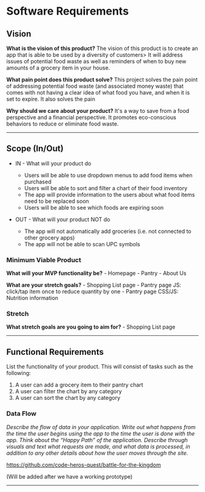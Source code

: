 # Software Requirements
## Vision
**What is the vision of this product?**
The vision of this product is to create an app that is able to be used by a diversity of customers> It will address issues of potential food waste as well as reminders of when to buy new amounts of a grocery item in your house.

**What pain point does this product solve?**
This project solves the pain point of addressing potential food waste (and associated money waste) that comes with not having a clear idea of what food you have, and when it is set to expire. 
It also solves the pain

**Why should we care about your product?**
It's a way to save from a food perspective and a financial perspective. It promotes eco-conscious behaviors to reduce or eliminate food waste.

***
## Scope (In/Out)
- IN - What will your product do
    - Users will be able to use dropdown menus to add food items when purchased
    - Users will be able to sort and filter a chart of their food inventory
    - The app will provide information to the users about what food items need to be replaced soon
    - Users will be able to see which foods are expiring soon 

- OUT - What will your product NOT do
    - The app will not automatically add groceries (i.e. not connected to other grocery apps)
    - The app will not be able to scan UPC symbols

### Minimum Viable Product
**What will your MVP functionality be?**
    - Homepage
    - Pantry
    - About Us

**What are your stretch goals?**
    - Shopping List page
    - Pantry page JS: click/tap item once to reduce quantity by one
    - Pantry page CSS/JS: Nutrition information

### Stretch
**What stretch goals are you going to aim for?**
    - Shopping List page

***
## Functional Requirements
List the functionality of your product. This will consist of tasks such as the following:
1. A user can add a grocery item to their pantry chart
2. A user can filter the chart by any category
3. A user can sort the chart by any category

### Data Flow
*Describe the flow of data in your application. Write out what happens from the time the user begins using the app to the time the user is done with the app. Think about the “Happy Path” of the application. Describe through visuals and text what requests are made, and what data is processed, in addition to any other details about how the user moves through the site.*

https://github.com/code-heros-quest/battle-for-the-kingdom

(Will be added after we have a working prototype)
***